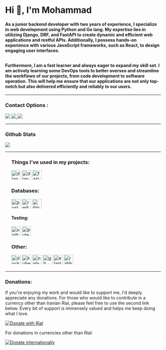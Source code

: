 <h1>Hi 👋, I'm Mohammad</h1>

<h4 >As a junior backend developer with two years of experience, I specialize in web development using Python and Go lang. My expertise lies in utilizing Django, DRF, and FastAPI to create dynamic and efficient web applications and restful APIs. Additionally, I possess hands-on experience with various JavaScript frameworks, such as React, to design engaging user interfaces.<br><br>

Furthermore, I am a fast learner and always eager to expand my skill set. I am actively learning some DevOps tools to better oversee and streamline the workflows of our projects, from code development to software operation. This will help me ensure that our applications are not only top-notch but also delivered efficiently and reliably to our users.


</h4>
<hr>

<h3 align="left">Contact Options : </h3>
<a href="https://t.me/El_mohamad"><img src="https://img.shields.io/badge/Telegram-2CA5E0?style=for-the-badge&logo=telegram&logoColor=white"></a>
<a href="mailto:liaghimohamad69@gmail.com"><img src="https://img.shields.io/badge/Gmail-D14836?style=for-the-badge&logo=gmail&logoColor=white" /> </a>
<a href="https://www.linkedin.com/in/mohamad-liyaghi/"><img src="https://img.shields.io/badge/LinkedIn-0077B5?style=for-the-badge&logo=linkedin&logoColor=white"></a>

<hr>


<h3>Github Stats</h3>

![](https://github-profile-summary-cards.vercel.app/api/cards/profile-details?username=mohamad-liyaghi&theme=blueberry)

<hr>

<div>
    <div style="margin: 20px;">
    <h3>Things I've used in my projects:</h3>
        <img style="height:30px;" alt="django" src="https://img.shields.io/badge/Django-030903.svg?style=flat&logo=django&logoColor=green">
        <img style="height:30px;" alt="django-rest" src="https://img.shields.io/badge/DjangoRestFrameWork-030903.svg?style=flat&logo=django&logoColor=white">
        <img style="height:30px;" alt="fastapi" src="https://img.shields.io/badge/FastAPI-030903.svg?style=flat&logo=fastapi&logoColor=green">
    <br><h3>Databases:</h3>
        <img style="height:30px;" alt="postgres" src="https://img.shields.io/badge/PostgreSQL-030903.svg?style=flat&logo=postgresql&logoColor=blue">
        <img style="height:30px;" alt="redis" src="https://img.shields.io/badge/Redis-030903.svg?style=plasic&logo=redis&logoColor=red">
        <img style="height:30px;" alt="mongodb" src="https://img.shields.io/badge/mongodb-030903.svg?style=plasic&logo=mongodb&logoColor=green">
       <h4>Testing:</h4>
        <img style="height:30px;" alt="unittest" src="https://img.shields.io/badge/UnitTest-030903.svg?style=plasic&logo=unittest&logoColor=aqua">
        <img style="height:30px;" alt="pytest" src="https://img.shields.io/badge/pytest-030903.svg?style=plasic&logo=pytest&logoColor=aqua">
    <h3>Other:</h3>
        <img style="height:30px;" alt="docker" src="https://img.shields.io/badge/Docker-030903.svg?style=plasic&logo=docker&logoColor=blue">
        <img style="height:30px;" alt="kubernetes" src="https://img.shields.io/badge/kubernetes-030903.svg?style=plasic&logo=kubernetes&logoColor=blue">
        <img style="height:30px;" alt="nginx" src="https://img.shields.io/badge/nginx-030903.svg?style=flat&logo=nginx&logoColor=green">
        <img style="height:30px;" alt="git" src="https://img.shields.io/badge/Git-030903.svg?style=plasic&logo=git&logoColor=orange">
        <img style="height:30px;" alt="elastic" src="https://img.shields.io/badge/elastic-030903.svg?style=plasic&logo=elastic">
        <img style="height:30px;" alt="rabbitmq" src="https://img.shields.io/badge/rabbitmq-030903.svg?style=flat&logo=rabbitmq&logoColor=orange">
    </div>
</div>

<hr>
<h3>Donations:</h3>

If you're enjoying my work and would like to support me, I'd deeply appreciate any donations. For those who would like to contribute in a currency other than Iranian Rial, please feel free to use the second link below. Every bit of support is immensely valued and helps me keep doing what I love.

[![Donate with Rial](https://img.shields.io/badge/Donate-FFDD00?style=for-the-badge&logo=buy-me-a-coffee&logoColor=black)](https://www.coffeete.ir/mohamad_liyaghi)

For donations in currencies other than Rial:

[![Donate internationally](https://img.shields.io/badge/Donate-FFDD00?style=for-the-badge&logo=buy-me-a-coffee&logoColor=black)](https://www.buymeacoffee.com/ml06py)


